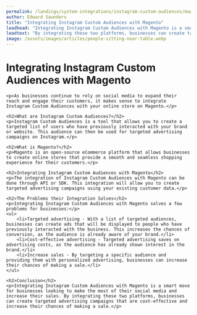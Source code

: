```yaml
---
permalink: /landings/system-integrations/instagram-custom-audiences/magento
author: Edward Saunders
title: "Integrating Instagram Custom Audiences with Magento"
leadhead: "Integrating Instagram Custom Audiences with Magento is a smart move for businesses looking to make the most of their social media and increase their sales"
leadtext: "By integrating these two platforms, businesses can create targeted advertising campaigns that are cost-effective and increase their chances of making a sale."
image: /assets/images/articles/people-sitting-near-table.webp
---
```

<div class="arttext">	<h1>Integrating Instagram Custom Audiences with Magento</h1>
	
	<p>As businesses continue to rely on social media to expand their reach and engage their customers, it makes sense to integrate Instagram Custom Audiences with your online store on Magento.</p>

	<h2>What are Instagram Custom Audiences?</h2>
	<p>Instagram Custom Audiences is a tool that allows you to create a targeted list of users who have previously interacted with your brand or website. This audience can then be used for targeted advertising campaigns on Instagram.</p>

	<h2>What is Magento?</h2>
	<p>Magento is an open-source eCommerce platform that allows businesses to create online stores that provide a smooth and seamless shopping experience for their customers.</p>

	<h2>Integrating Instagram Custom Audiences with Magento</h2>
	<p>The integration of Instagram Custom Audiences with Magento can be done through API or SDK. This integration will allow you to create targeted advertising campaigns using your existing customer data.</p>

	<h2>The Problems their Integration Solves</h2>
	<p>Integrating Instagram Custom Audiences with Magento solves a few problems for businesses:</p>
	<ul>
		<li>Targeted advertising - With a list of targeted audiences, businesses can create ads that will be displayed to people who have previously interacted with the business. This increases the chances of conversion, as the audience is already aware of your brand.</li>
		<li>Cost-effective advertising - Targeted advertising saves on advertising costs, as the audience has already shown interest in the brand.</li>
		<li>Increase sales - By targeting a specific audience and providing them with personalized advertising, businesses can increase their chances of making a sale.</li>
	</ul>

	<h2>Conclusion</h2>
	<p>Integrating Instagram Custom Audiences with Magento is a smart move for businesses looking to make the most of their social media and increase their sales. By integrating these two platforms, businesses can create targeted advertising campaigns that are cost-effective and increase their chances of making a sale.</p>

</div>